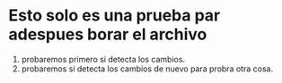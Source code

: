 # Esto solo es una prueba par adespues borar el archivo
1. probaremos primero si detecta los cambios.
2. probaremos si detecta los cambios de nuevo para probra otra cosa.